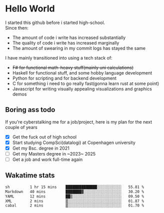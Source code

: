 # Hello World

I started this github before i started high-school.  
Since then:
- The amount of code i write has increased substantially
- The quality of code i write has increased marginally
- The amount of swearing in my commit logs has stayed the same

I have mainly transitioned into using a tech stack of:
- ~~F# for functional math-heavy stuff(mainly uni calculations)~~
- Haskell for functional stuff, and some hobby language development
- Python for scripting and for backend development
- C for something i need to go really fast(gonna learn rust at some point)
- Javascript for writing visually appealing visualizations and graphics demos

## Boring ass todo
If you're cyberstalking me for a job/project, here is my plan for the next couple of years
- [x] Get the fuck out of high school
- [x] Start studying CompSci(datalogi) at Copenhagen university
- [x] Get my Bsc. degree in 2021
- [ ] Get my Masters degree in ~2023~ 2025
- [ ] Get a job and work full-time again

## Wakatime stats
<!--START_SECTION:waka-->

```txt
sh         1 hr 15 mins    ██████████████░░░░░░░░░░░   55.81 %
Markdown   40 mins         ███████▓░░░░░░░░░░░░░░░░░   30.20 %
YAML       12 mins         ██▒░░░░░░░░░░░░░░░░░░░░░░   09.50 %
XML        2 mins          ▒░░░░░░░░░░░░░░░░░░░░░░░░   01.87 %
cabal      2 mins          ▒░░░░░░░░░░░░░░░░░░░░░░░░   01.70 %
```

<!--END_SECTION:waka-->

